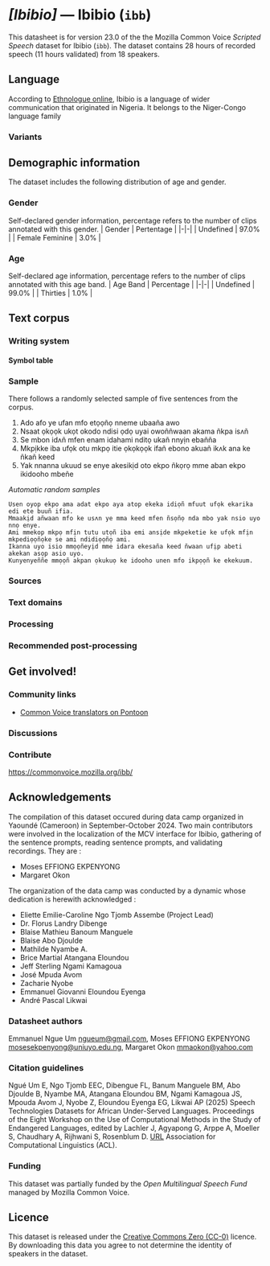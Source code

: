 # *[Ibibio]* &mdash; Ibibio (`ibb`)
This datasheet is for version 23.0 of the the Mozilla Common Voice *Scripted Speech* dataset 
for Ibibio (`ibb`). The dataset contains 28 hours of recorded
speech (11 hours validated) from 18 speakers.

## Language
According to [Ethnologue online](https://www.ethnologue.com/language/ibb/), Ibibio is a language of wider communication that originated in Nigeria. It belongs to the Niger-Congo language family
<!-- {{LANGUAGE_DESCRIPTION}} -->
<!-- Provide a brief (1-2 paragraph) description of your language -->

### Variants
<!-- {{VARIANT_DESCRIPTION}} -->
<!-- @ OPTIONAL @ -->
<!-- Describe the variants (MCV variants) of your language -->

## Demographic information
The dataset includes the following distribution of age and gender.
<!-- You can get a lot of the information in this section from https://analyzer.cv-toolbox.web.tr/browse -->

### Gender
Self-declared gender information, percentage refers to the number of clips annotated with this gender.
| Gender | Pertentage |
|-|-|
| Undefined | 97.0% |
| Female Feminine | 3.0% |
<!-- {{GENDER_TABLE}} -->
<!-- @ AUTOMATICALLY GENERATED @ -->
<!-- | Gender | Frequency |
|--------|-----------|
| male, masculine | ? |
| undeclared | ? |
| female, feminine | ? | -->

### Age
Self-declared age information, percentage refers to the number of clips annotated with this age band.
| Age Band | Percentage |
|-|-|
| Undefined | 99.0% |
| Thirties | 1.0% |
<!-- {{AGE_TABLE}} -->
<!-- @ AUTOMATICALLY GENERATED @ -->
<!-- | Age band | Frequency |
|----------|-----------|
| teens | ? |
| twenties | ? |
| thirties | ? |
| fourties | ? |
| fifties | ? |
   ...if other age ranges are present in your data, add rows... -->

## Text corpus
<!-- {{TEXT_CORPUS_DESCRIPTION}} -->
<!-- @ OPTIONAL @ -->
<!-- An overview of the text corpus, with information such as average length (in characters and words) of validated sentences. -->

### Writing system
<!-- {{WRITING_SYSTEM_DESCRIPTION}} -->
<!-- @ OPTIONAL @ -->
<!-- A description of the writing system (or writing systems) used in the text corpus -->

#### Symbol table
<!-- {{ALPHABET_TABLE}} -->
<!-- @ OPTIONAL @ -->
<!-- If the writing system is alphabetic, you can include the valid alphabet here -->

### Sample
There follows a randomly selected sample of five sentences from the corpus.

1. Ado afo ye ufan mfo etọọñọ nneme ubaaña awo
2. Nsaat ọkọọk ukọt okodo ndisi ọdọ uyai owoññwaan akama ñkpa isʌñ
3. Se mbon idʌñ mfen enam idahami nditọ ukañ nnyịn ebañña
4. Mkpịkke iba ufọk otu mkpọ itie ọkọkọọk ifañ ebono akuañ ikʌk ana ke ñkañ keed
5. Yak nnanna ukuud se enye akesikịd oto ekpo ñkọrọ mme aban ekpo ikidooho mbeñe

*Automatic random samples*

```
Usen oyop ekpo ama adat ekpo aya atop ekeka idiọñ mfuut ufọk ekarika edi ete buuñ ifia.
Mmaakịd añwaan mfo ke usʌn ye mma keed mfen ñsọñọ nda mbo yak nsio uyo nnọ enye.
Ami mmekop mkpọ mfịn tutu utọñ iba emi ansịde mkpeketie ke ufọk mfịn mkpediọọñọke se ami ndidiọọñọ ami.
Ikanna uyo isio mmọọñeyịd mme idara ekesaña keed ñwaan ufịp abeti akekan asọp asio uyo.
Kunyenyeññe mmọọñ akpan ọkukuọ ke idooho unen mfo ikpọọñ ke ekekuum.
```
<!-- {{SENTENCES_SAMPLE}} -->

### Sources
<!-- {{SOURCES_LIST}} -->
<!-- @ OPTIONAL @ -->
<!-- A list of sentence sources, can be curated to the top-N -->

### Text domains
<!-- {{TEXT_DOMAIN_DESCRIPTION}} -->
<!-- @ OPTIONAL @ -->
<!-- What text domains are represented in the corpus? -->

### Processing
<!-- {{PROCESSING_DESCRIPTION}} -->
<!-- @ OPTIONAL @ -->
<!-- How has the text data been processed -->

### Recommended post-processing
<!-- {{RECOMMENDED_POSTPROCESSING_DESCRIPTION}} -->
<!-- @ OPTIONAL @ -->
<!-- What should people do before they use the data, for example Unicode normalisation -->

## Get involved!

### Community links
* [Common Voice translators on Pontoon](https://pontoon.mozilla.org/ibb/common-voice/contributors/)
<!-- {{COMMUNITY_LINKS_LIST}} -->
<!-- @ OPTIONAL @ -->
<!-- Links to community chats / fora -->

### Discussions
<!-- {{DISCUSSION_LINKS_LIST}} -->
<!-- @ OPTIONAL @ -->
<!-- Any links to discussions, for example on Discourse or other fora or blogs can be included here -->

### Contribute
https://commonvoice.mozilla.org/ibb/
<!-- {{CONTRIBUTE_LINKS_LIST}} -->
<!-- Here you can include links for how to contribute to the dataset -->

## Acknowledgements
The compilation of this dataset occured during data camp organized in Yaoundé (Cameroon) in September-October 2024. Two main contributors were involved in the localization of the MCV interface for Ibibio, gathering of the sentence prompts, reading sentence prompts, and validating recordings. They are :
- Moses EFFIONG EKPENYONG 
- Margaret Okon

The organization of the data camp was conducted by a dynamic whose dedication is herewith acknowledged :
- Eliette Emilie-Caroline Ngo Tjomb Assembe (Project Lead)
- Dr. Florus Landry Dibenge
- Blaise Mathieu Banoum Manguele
- Blaise Abo Djoulde
- Mathilde Nyambe A.
- Brice Martial Atangana Eloundou
- Jeff Sterling Ngami Kamagoua
- José Mpuda Avom
- Zacharie Nyobe
- Emmanuel Giovanni Eloundou Eyenga
- André Pascal Likwai

### Datasheet authors
Emmanuel Ngue Um <ngueum@gmail.com>, Moses EFFIONG EKPENYONG <mosesekpenyong@uniuyo.edu.ng>, Margaret Okon <mmaokon@yahoo.com>
<!-- {{DATASHEET_AUTHORS_LIST}} -->
<!-- A list in the format of: Your Name <email@email.com> -->

### Citation guidelines
Ngué Um E, Ngo Tjomb EEC, Dibengue FL, Banum Manguele BM, Abo Djoulde B, Nyambe MA, Atangana Eloundou BM, Ngami Kamagoua JS, Mpouda Avom J, Nyobe Z, Eloundou Eyenga EG, Likwai AP (2025) Speech Technologies Datasets for African Under-Served Languages. Proceedings of the Eight Workshop on the Use of Computational Methods in the Study of Endangered Languages, edited by Lachler J, Agyapong G, Arppe A, Moeller S, Chaudhary A, Rijhwani S, Rosenblum D. [URL](https://aclanthology.org/2025.computel-main.pdf) 
Association for Computational Linguistics (ACL).
<!-- {{CITATION_DESCRIPTION}} -->
<!-- @ OPTIONAL @ -->
<!-- If you published a paper and would like people to cite it, you can include the BiBTeX here -->

### Funding
This dataset was partially funded by the *Open Multilingual Speech Fund* managed by Mozilla Common Voice.
<!-- {{FUNDING_DESCRIPTION}} -->
<!-- @ OPTIONAL @ -->
<!-- If you received any funding, you can include the acknowledgement here -->

## Licence
This dataset is released under the [Creative Commons Zero (CC-0)](https://creativecommons.org/public-domain/cc0/) licence. By downloading this data
you agree to not determine the identity of speakers in the dataset.